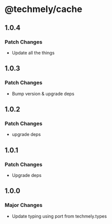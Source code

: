 # @techmely/cache

## 1.0.4

### Patch Changes

- Update all the things

## 1.0.3

### Patch Changes

- Bump version & upgrade deps

## 1.0.2

### Patch Changes

- upgrade deps

## 1.0.1

### Patch Changes

- Upgrade deps

## 1.0.0

### Major Changes

- Update typing using port from techmely.types
